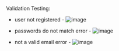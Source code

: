 








Validation Testing:

- user not registered -
![image](https://github.com/user-attachments/assets/47d9cdd5-7c01-455a-aee7-f58126686fac)

- passwords do not match error - 
![image](https://github.com/user-attachments/assets/a4e63df6-ae00-4eff-91d9-25a0d747ce2f)

- not a valid email error -
![image](https://github.com/user-attachments/assets/d6c9d37a-83ca-48df-9a65-3f8a016965d4)


